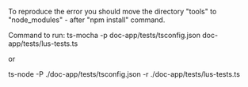 To reproduce the error you should move the directory "tools" to "node_modules" - after "npm install" command.

Command to run:
ts-mocha -p doc-app/tests/tsconfig.json doc-app/tests/lus-tests.ts

or

ts-node -P ./doc-app/tests/tsconfig.json -r ./doc-app/tests/lus-tests.ts
